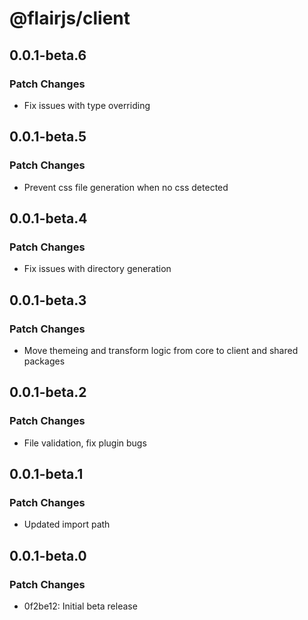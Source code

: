 # @flairjs/client

## 0.0.1-beta.6

### Patch Changes

- Fix issues with type overriding

## 0.0.1-beta.5

### Patch Changes

- Prevent css file generation when no css detected

## 0.0.1-beta.4

### Patch Changes

- Fix issues with directory generation

## 0.0.1-beta.3

### Patch Changes

- Move themeing and transform logic from core to client and shared packages

## 0.0.1-beta.2

### Patch Changes

- File validation, fix plugin bugs

## 0.0.1-beta.1

### Patch Changes

- Updated import path

## 0.0.1-beta.0

### Patch Changes

- 0f2be12: Initial beta release
